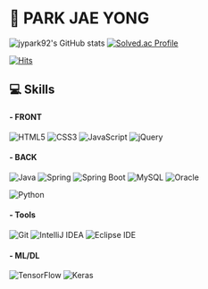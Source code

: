 # 🤚 PARK JAE YONG 
<!-- 
![Typing SVG](https://readme-typing-svg.herokuapp.com?font=Oleo+Script&color=DA70D6&size=45&center=true&vCenter=true&width=404&height=200&lines=%E3%80%80%E3%80%80Park+Jae+Yong+%E3%80%80%E3%80%80) -->

![jypark92's GitHub stats](https://github-readme-stats.vercel.app/api?username=jypark92&show_icons=true&theme=radical&card_width=400px&count_private=true)
[![Solved.ac Profile](http://mazassumnida.wtf/api/v2/generate_badge?boj=pjjy92)](https://solved.ac/pjjy92/)
<div align="left">

[![Hits](https://hits.seeyoufarm.com/api/count/incr/badge.svg?url=https%3A%2F%2Fgithub.com%2Fjypark92%2Fhit-counter&count_bg=%2379C83D&title_bg=%23555555&icon=about-dot-me.svg&icon_color=%23E7E7E7&title=hits&edge_flat=false)](https://hits.seeyoufarm.com)

</div>  
<!--
[![Top Langs](https://github-readme-stats.vercel.app/api/top-langs/?username=jypark92&layout=compact&card_width=50&theme=cobalt&hide=jupyter%20notebook,python)](https://github.com/anuraghazra/github-readme-stats)
-->

## 💻 Skills
#### - FRONT
![HTML5](https://img.shields.io/badge/HTML5-E34F26.svg?&style=for-the-badge&logo=HTML5&logoColor=white)
![CSS3](https://img.shields.io/badge/CSS3-1572B6.svg?&style=for-the-badge&logo=CSS3&logoColor=white)
![JavaScript](https://img.shields.io/badge/JavaScript-F7DF1E.svg?&style=for-the-badge&logo=JavaScript&logoColor=white)
![jQuery](https://img.shields.io/badge/jQuery-0769AD.svg?&style=for-the-badge&logo=jQuery&logoColor=white)

#### - BACK
![Java](https://img.shields.io/badge/Java-007396.svg?&style=for-the-badge&logo=Java&logoColor=white)
![Spring](https://img.shields.io/badge/Spring-6DB33F.svg?&style=for-the-badge&logo=Spring&logoColor=white)
![Spring Boot](https://img.shields.io/badge/Spring%20Boot-6DB33F.svg?&style=for-the-badge&logo=Spring%20Boot&logoColor=white)
![MySQL](https://img.shields.io/badge/MySQL-4479A1.svg?&style=for-the-badge&logo=MySQL&logoColor=white)
![Oracle](https://img.shields.io/badge/Oracle-F80000.svg?&style=for-the-badge&logo=Oracle&logoColor=white)

![Python](https://img.shields.io/badge/Python-3776AB.svg?&style=for-the-badge&logo=Python&logoColor=white)

#### - Tools
![Git](https://img.shields.io/badge/Git-FF6F00.svg?&style=for-the-badge&logo=Git&logoColor=white)
![IntelliJ IDEA](https://img.shields.io/badge/IntelliJ%20IDEA-000000.svg?&style=for-the-badge&logo=IntelliJ%20IDEA&logoColor=white)
![Eclipse IDE](https://img.shields.io/badge/Eclipse%20IDE-2C2255.svg?&style=for-the-badge&logo=Eclipse%20IDE&logoColor=white)
#### - ML/DL
![TensorFlow](https://img.shields.io/badge/TensorFlow-F05032.svg?&style=for-the-badge&logo=TensorFlow&logoColor=white)
![Keras](https://img.shields.io/badge/Keras-D00000.svg?&style=for-the-badge&logo=Keras&logoColor=white)



<!--
**jypark92/jypark92** is a ✨ _special_ ✨ repository because its `README.md` (this file) appears on your GitHub profile.

Here are some ideas to get you started:

- 🔭 I’m currently working on ...
- 🌱 I’m currently learning ...
- 👯 I’m looking to collaborate on ...
- 🤔 I’m looking for help with ...
- 💬 Ask me about ...
- 📫 How to reach me: ...
- 😄 Pronouns: ...
- ⚡ Fun fact: ...
-->

<!-- 
## My Skill Set  
<table><tr><td valign="top" width="25%">

### Frontend  
<div align="center">  
<img style="margin: 10px" src="https://profilinator.rishav.dev/skills-assets/bootstrap-plain.svg" alt="Bootstrap" height="50" />  
<img style="margin: 10px" src="https://profilinator.rishav.dev/skills-assets/html5-original-wordmark.svg" alt="HTML5" height="50" />  
<img style="margin: 10px" src="https://profilinator.rishav.dev/skills-assets/css3-original-wordmark.svg" alt="CSS3" height="50" />  
<img style="margin: 10px" src="https://profilinator.rishav.dev/skills-assets/javascript-original.svg" alt="JavaScript" height="50" />  
<img style="margin: 10px" src="https://profilinator.rishav.dev/skills-assets/jquery.png" alt="jQuery" height="50" />  
</div>

</td><td valign="top" width="25%">



### Backend  
<div align="center">  
<img style="margin: 10px" src="https://profilinator.rishav.dev/skills-assets/java-original-wordmark.svg" alt="Java" height="50" />  
<img style="margin: 10px" src="https://profilinator.rishav.dev/skills-assets/python-original.svg" alt="Python" height="50" />  
<img style="margin: 10px" src="https://profilinator.rishav.dev/skills-assets/oracle-original.svg" alt="Oracle" height="50" />  
<img style="margin: 10px" src="https://profilinator.rishav.dev/skills-assets/mariadb.png" alt="Maria DB" height="50" />  
<img style="margin: 10px" src="https://profilinator.rishav.dev/skills-assets/springio-icon.svg" alt="Spring" height="50" />  
<img style="margin: 10px" src="https://profilinator.rishav.dev/skills-assets/mysql-original-wordmark.svg" alt="MySQL" height="50" />  
<img style="margin: 10px" src="https://profilinator.rishav.dev/skills-assets/django-original.svg" alt="Django" height="50" />  
</div>

</td><td valign="top" width="25%">



### Machine learning
<div align="center">  
<img style="margin: 10px" src="https://profilinator.rishav.dev/skills-assets/keras.png" alt="Keras" height="50" />  
<img style="margin: 10px" src="https://profilinator.rishav.dev/skills-assets/tensorflow-icon.svg" alt="TensorFlow" height="50" /> 
<img style="margin: 10px" src="https://profilinator.rishav.dev/skills-assets/pytorch-icon.svg" alt="pytorch" height="50" />  
<img style="margin: 10px" src="https://profilinator.rishav.dev/skills-assets/r.svg" alt="R" height="50" /> 
</div>



</td></tr></table>  
-->

